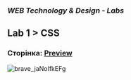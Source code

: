 ### _WEB Technology & Design - Labs_
## Lab 1 > CSS
### Сторінка: [Preview](https://htmlpreview.github.io/?https://github.com/m1RAGE5/WebLabs6/blob/master/Lb1/index.html)
![brave_jaNoIfkEFg](https://github.com/user-attachments/assets/96d155fd-4606-4d25-a412-ac951d0c949e)
